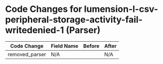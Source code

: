 # Code Changes for lumension-l-csv-peripheral-storage-activity-fail-writedenied-1 (Parser)

| Code Change | Field Name | Before | After |
|-------------|------------|--------|-------|
| removed_parser | N/A |  | N/A |